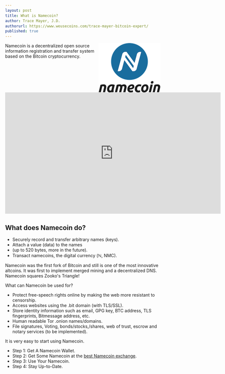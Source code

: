 ```yaml
---
layout: post
title: What is Namecoin?
author: Trace Mayer, J.D.
authorurl: https://www.weusecoins.com/trace-mayer-bitcoin-expert/
published: true
---
```


<img src="/images/namecoin.png" alt="what is namecoin" align="right">
<p>
Namecoin is a decentralized open source information registration and transfer system based on the Bitcoin cryptocurrency.
<p>
<iframe width="700" height="394" src="https://www.youtube.com/embed/RwNwrfCVVvM" frameborder="0" allowfullscreen></iframe>
<p>
<h2>What does Namecoin do?</h2>
<ul><li>Securely record and transfer arbitrary names (keys).</li>
<li>Attach a value (data) to the names</li>
<li>(up to 520 bytes, more in the future).</li>
<li>Transact namecoins, the digital currency (ℕ, NMC).</li></ul>
<p>
Namecoin was the first fork of Bitcoin and still is one of the most innovative altcoins. It was first to implement merged mining and a decentralized DNS. Namecoin squares Zooko's Triangle!
<p>
What can Namecoin be used for?
<ul><li>Protect free-speech rights online by making the web more resistant to censorship.</li>
<li>Access websites using the .bit domain (with TLS/SSL).</li>
<li>Store identity information such as email, GPG key, BTC address, TLS fingerprints, Bitmessage address, etc.</li>
<li>Human readable Tor .onion names/domains.</li>
<li>File signatures, Voting, bonds/stocks,/shares, web of trust, escrow and notary services (to be implemented).</li></ul>
<p>
It is very easy to start using Namecoin.
<p>
<ul><li>Step 1: Get A Namecoin Wallet.</li>
<li>Step 2: Get Some Namecoin at the <a href="https://www.kraken.com/">best Namecoin exchange</a>.</li>
<li>Step 3: Use Your Namecoin.</li>
<li>Step 4: Stay Up-to-Date.</li></ul>